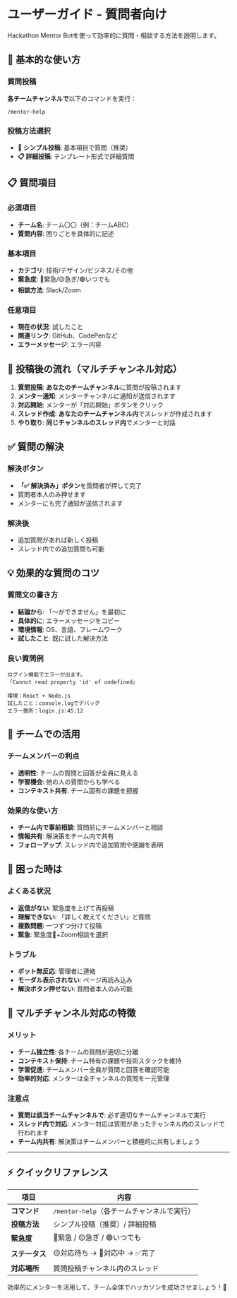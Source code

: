 # ユーザーガイド - 質問者向け

Hackathon Mentor Botを使って効率的に質問・相談する方法を説明します。

## 🚀 基本的な使い方

### 質問投稿
**各チームチャンネルで**以下のコマンドを実行：
```
/mentor-help
```

### 投稿方法選択
- **📝 シンプル投稿**: 基本項目で質問（推奨）
- **📋 詳細投稿**: テンプレート形式で詳細質問

## 📋 質問項目

### 必須項目
- **チーム名**: チーム〇〇（例：チームABC）
- **質問内容**: 困りごとを具体的に記述

### 基本項目
- **カテゴリ**: 技術/デザイン/ビジネス/その他
- **緊急度**: 🔴緊急/🟡急ぎ/🟢いつでも  
- **相談方法**: Slack/Zoom

### 任意項目
- **現在の状況**: 試したこと
- **関連リンク**: GitHub、CodePenなど
- **エラーメッセージ**: エラー内容

## 🔔 投稿後の流れ（マルチチャンネル対応）

1. **質問投稿**: **あなたのチームチャンネル**に質問が投稿されます
2. **メンター通知**: メンターチャンネルに通知が送信されます
3. **対応開始**: メンターが「対応開始」ボタンをクリック
4. **スレッド作成**: **あなたのチームチャンネル内**でスレッドが作成されます
5. **やり取り**: **同じチャンネルのスレッド内**でメンターと対話

## ✅ 質問の解決

### 解決ボタン
- **「✅ 解決済み」ボタン**を質問者が押して完了
- 質問者本人のみ押せます
- メンターにも完了通知が送信されます

### 解決後
- 追加質問があれば新しく投稿
- スレッド内での追加質問も可能

## 💡 効果的な質問のコツ

### 質問文の書き方
- **結論から**: 「〜ができません」を最初に
- **具体的に**: エラーメッセージをコピー
- **環境情報**: OS、言語、フレームワーク
- **試したこと**: 既に試した解決方法

### 良い質問例
```
ログイン機能でエラーが出ます。
「Cannot read property 'id' of undefined」

環境：React + Node.js
試したこと：console.logでデバッグ
エラー箇所：login.js:45:12
```

## 🏢 チームでの活用

### チームメンバーの利点
- **透明性**: チームの質問と回答が全員に見える
- **学習機会**: 他の人の質問からも学べる
- **コンテキスト共有**: チーム固有の課題を把握

### 効果的な使い方
- **チーム内で事前相談**: 質問前にチームメンバーと相談
- **情報共有**: 解決策をチーム内で共有
- **フォローアップ**: スレッド内で追加質問や感謝を表明

## 🚫 困った時は

### よくある状況
- **返信がない**: 緊急度を上げて再投稿
- **理解できない**: 「詳しく教えてください」と質問
- **複数問題**: 一つずつ分けて投稿
- **緊急**: 緊急度🔴+Zoom相談を選択

### トラブル
- **ボット無反応**: 管理者に連絡
- **モーダル表示されない**: ページ再読み込み
- **解決ボタン押せない**: 質問者本人のみ可能

## 🎯 マルチチャンネル対応の特徴

### メリット
- **チーム独立性**: 各チームの質問が適切に分離
- **コンテキスト保持**: チーム特有の課題や技術スタックを維持
- **学習促進**: チームメンバー全員が質問と回答を確認可能
- **効率的対応**: メンターは全チャンネルの質問を一元管理

### 注意点
- **質問は該当チームチャンネルで**: 必ず適切なチームチャンネルで実行
- **スレッド内で対応**: メンター対応は質問があったチャンネル内のスレッドで行われます
- **チーム内共有**: 解決策はチームメンバーと積極的に共有しましょう

---

## ⚡ クイックリファレンス

| 項目 | 内容 |
|-----|-----|
| **コマンド** | `/mentor-help`（各チームチャンネルで実行） |
| **投稿方法** | シンプル投稿（推奨）/ 詳細投稿 |
| **緊急度** | 🔴緊急 / 🟡急ぎ / 🟢いつでも |
| **ステータス** | 🟡対応待ち → 🔵対応中 → ✅完了 |
| **対応場所** | 質問投稿チャンネル内のスレッド |

効率的にメンターを活用して、チーム全体でハッカソンを成功させましょう！🎉